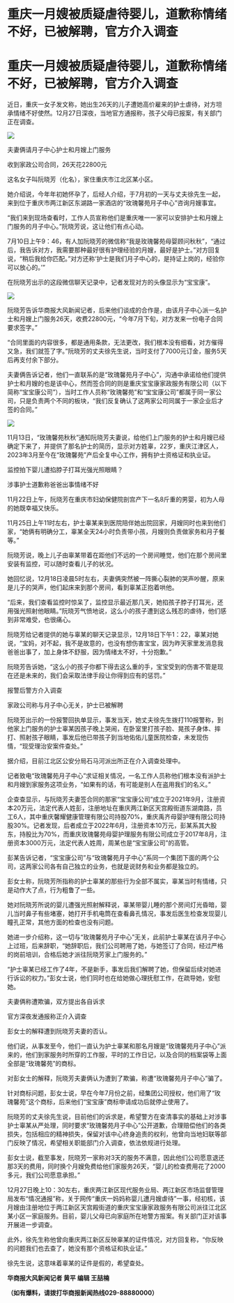 # 重庆一月嫂被质疑虐待婴儿，道歉称情绪不好，已被解聘，官方介入调查

# 重庆一月嫂被质疑虐待婴儿，道歉称情绪不好，已被解聘，官方介入调查

近日，重庆一女子发文称，她出生26天的儿子遭她高价雇来的护士虐待，对方坦承情绪不好使然。12月27日深夜，当地官方通报称，孩子父母已报案，有关部门正在调查。

![](https://inews.gtimg.com/om_bt/OGYrxExzCAzFHtcIy0YAAAshFg_mSMSjDWpFPvBhVFtFUAA/1000)

夫妻俩请月子中心护士和月嫂上门服务

收到家政公司合同，26天花22800元

这名女子叫阮晓芳（化名），家住重庆市江北区某小区。

她介绍说，今年年初她怀孕了，后经人介绍，于7月初的一天与丈夫徐先生一起，来到位于重庆市两江新区东湖路一家酒店的“玫瑰馨苑月子中心”咨询月嫂事宜。

“我们来到现场查看时，工作人员宣称他们是重庆唯一一家可以安排护士和月嫂上门服务的月子中心。”阮晓芳说，这让他们有点心动。

7月10日上午9：46，有人加阮晓芳的微信称“我是玫瑰馨苑母婴顾问秋秋”，“通过后，我告诉对方，我需要那种最好很有护理经验的月嫂，最好是护士。”对方回复说，“稍后我给你匹配。”对方还称‘护士是我们月子中心的，是持证上岗的，经验你可以放心的。’”

在阮晓芳出示的这段微信聊天记录中，记者发现对方的头像显示为“宝宝康”。

![](https://inews.gtimg.com/om_bt/OAPP6aARMHhBWQc59vwReN77hzkZYoerQXxt3sE4rIDGkAA/1000)

阮晓芳告诉华商报大风新闻记者，后来他们谈成的合作是，由该月子中心派一名护士和月嫂上门服务26天，收费22800元，“今年7月下旬，对方发来一份电子合同要求签字。”

“合同里面的内容很多，都是通用条款，无法更改，我们根本没有细看，对方催得又急，我们就签了字。”阮晓芳的丈夫徐先生说，当时支付了7000元订金，服务5天后再支付余下部分。

夫妻俩告诉记者，他们一直联系的是“玫瑰馨苑月子中心”，沟通中承诺给他们提供护士和月嫂的也是该中心，然而签合同的则是重庆宝宝康家政服务有限公司（以下简称“宝宝康公司”），当时工作人员称“玫瑰馨苑”和“宝宝康公司”都属于同一家公司，只是负责两个不同的板块，“我们反复确认了这两家公司同属于一家企业后才签的合同。”

![](https://inews.gtimg.com/om_bt/O30xkptbVM9Cks0Aipbow7mQ2tZS1n-G3rYso20i-G9msAA/1000)

11月13日，“玫瑰馨苑秋秋”通知阮晓芳夫妻说，给他们上门服务的护士和月嫂已经确定下来了，并提供了那名护士的简历，显示对方姓辜，22岁，重庆江津区人，2023年3月至今在“玫瑰馨苑”产后全复中心工作，拥有护士资格证和执业证。

监控拍下婴儿遭掐脖子打耳光强光照眼睛？

涉事护士道歉称爸爸出事情绪不好

11月22日上午，阮晓芳在重庆市妇幼保健院剖宫产下一名8斤重的男婴，初为人母的她既幸福又快乐。

11月25日上午11时左右，护士辜某来到医院陪伴她出院回家，月嫂同时也来到他们家，“她俩有明确分工，辜某全天24小时负责带小孩，月嫂则负责做家务和月子餐等。”

阮晓芳说，晚上儿子由辜某带着在距他们不远的一个房间睡觉，他们在那个房间里安装有监控，可以随时查看儿子的状况。

她回忆说，12月18日凌晨5时左右，夫妻俩突然被一阵撕心裂肺的哭声吵醒，原来是儿子的哭声，他们起床来到那个房间，看到辜某正抱着哄他。

“后来，我们查看监控时惊呆了，监控显示最近那几天，她掐孩子脖子打耳光，还用强光照射他眼睛。”阮晓芳气愤地说，这么小的孩子遭到这么残忍的虐待，他们感到非常难受，也很痛心。

阮晓芳给记者提供的她与辜某的聊天记录显示，12月18日下午1：22，辜某对她说，“宝妈，对不起，我不是故意的，也没有想伤害宝宝，因为昨天家里发消息我爸爸出事了，加上身体不舒服，因为情绪太不好，十分抱歉。”

阮晓芳告诉她，“这么小的孩子你都下得去这么重的手，宝宝受到的伤害不管是现在还是未来的，我们会采取法律手段让你得到应有的惩罚。”

报警后警方介入调查

家政公司称与月子中心无关，护士已被解聘

阮晓芳出示的一份报警回执单显示，事发当天，她丈夫徐先生拨打110报警称，到他家上门服务的护士辜某因孩子晚上哭闹，在卧室里打孩子脸、晃孩子身体、摔打、照射孩子眼睛，事发后他已带孩子到当地佑佑儿童医院检查，未发现伤情，“现受理治安案件查处。”

据介绍，目前江北区公安分局石马河派出所正在介入调查处理中。

记者致电“玫瑰馨苑月子中心”求证相关情况，一名工作人员称他们根本没有派护士和月嫂到家服务这项业务，“如果有的话，有可能是别人在盗用我们的名义。”

企查查显示，与阮晓芳夫妻签合同的那家“宝宝康公司”成立于2021年9月，注册资本20万元，法定代表人姓彭，注册地址在重庆两江新区天宫殿街道东湖南路，员工6人，其中重庆馨耀健康管理有限公司持股70%，重庆禹齐母婴护理有限公司持股30%。记者发现，后者成立于2022年6月，注册资本10万元，彭某系其大股东，持股比为70%，而重庆玫瑰馨苑母婴护理服务有限公司成立于2017年8月，注册资本3000万元，法定代表人姓周，周某也是“宝宝康公司”的高管。

彭某告诉记者，“宝宝康公司”与“玫瑰馨苑月子中心”系同一个集团下面的两个公司，这两家公司各有自己独立的业务，也就是说财务和业务都是独立的。

彭女士称，阮晓芳所指称的护士辜某的那些行为全部不属实，辜某当时有情绪，只是动作大了点，行为粗鲁了一些。

她对阮晓芳所说的婴儿遭强光照射解释说，辜某带婴儿睡的那个房间灯光昏暗，婴儿当时鼻子有些堵塞，她打开手机电筒在查看鼻孔情况，事发后医生检查发现婴儿瞳孔正常，其他方面的检查也没有问题。

她进一步介绍称，这一切与“玫瑰馨苑月子中心”无关，此前护士辜某在该月子中心上过班，后来辞职，“她辞职后，我们公司聘用了她，与她签订了合同，经过严格的岗前培训，合格后她才派往阮晓芳家上门服务的。”

“护士辜某已经工作了4年，不是新手，事发后我们解聘了她，但保留后续对她进行诉讼的权力。”彭女士说，他们同时也在给她做心理抚慰工作，在疏导她，安慰她。

夫妻俩称遭欺骗，双方提出各自诉求

官方深夜发通报称正介入调查

彭女士的解释遭到阮晓芳夫妻的否认。

他们说，从事发至今，他们一直认为护士辜某和那名月嫂是“玫瑰馨苑月子中心”派来的，他们到家服务时所穿的工作服，平时的工作日记，以及合同的档案袋等上面全部是“玫瑰馨苑”的商标。

对彭女士的解释，阮晓芳夫妻俩认为遭到了欺骗，称遭“玫瑰馨苑月子中心”骗了。

针对商标问题，彭女士说，早在今年7月份之前，经集团公司授权，他们用了“玫瑰馨苑”这个商标，后来他们“宝宝康”商标申请成功后就停止使用了。

阮晓芳的丈夫徐先生说，目前他们的诉求是，希望警方在查清事实的基础上对涉事护士辜某从严处理，同时要求“玫瑰馨苑月子中心”公开道歉，合理赔偿他们的各类损失，包括相应的精神损失，保留对该中心终身追责的权利，他曾向当地妇联等部门反映了情况，希望相关职能部门介入调查，依法依规进行处理。

彭女士说，截至事发，阮晓芳一家称对3天的服务不满意，因此他们公司愿意退还那3天的费用，同时换个月嫂免费给他们家服务26天，“婴儿的检查费用花了2000多元，我们公司愿意承担。”

12月27日晚上10：30左右，重庆两江新区现代服务业局、两江新区市场监督管理局发布“情况通报”称，关于网传“重庆一妈妈称婴儿遭月嫂虐待”一事，经初核，该月嫂由注册地位于两江新区天宫殿街道的重庆宝宝康家政服务有限公司派往江北区某小区一家庭服务。目前，婴儿父母已向家庭所在地警方报案。有关部门正对该事开展进一步调查。

此外，徐先生称他曾向重庆两江新区反映辜某的证件情况，对方回复称，“你反映的问题我们也去查了，她没有那个资格证和执业证。”

徐先生说，这意味着辜某的证件是假的，希望查处。

**华商报大风新闻记者 黄平 编辑 王喆楠**

**（如有爆料，请拨打华商报新闻热线029-88880000）**

